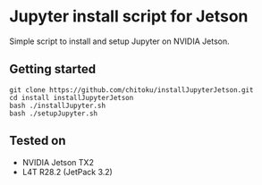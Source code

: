 # Jupyter install script for Jetson

Simple script to install and setup Jupyter on NVIDIA Jetson.

## Getting started

```
git clone https://github.com/chitoku/installJupyterJetson.git
cd install installJupyterJetson
bash ./installJupyter.sh
bash ./setupJupyter.sh
```

## Tested on

* NVIDIA Jetson TX2
* L4T R28.2 (JetPack 3.2)
